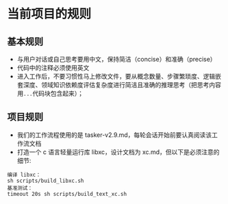 # 当前项目的规则

## 基本规则

- 与用户对话或自己思考要用中文，保持简洁（concise）和准确（precise）
- 代码中的注释必须使用英文
- 进入工作后，不要习惯性马上修改文件，要从概念数量、步骤繁琐度、逻辑嵌套深度、领域知识依赖度评估复杂度进行简洁且准确的推理思考（把思考内容用```...```代码块包含起来）；

## 项目规则

- 我们的工作流程使用的是 tasker-v2.9.md，每轮会话开始前要认真阅读该工作流文档
- 打造一个 c 语言轻量运行库 libxc，设计文档为 xc.md，但以下是必须注意的细节:

```
编译 libxc：
sh scripts/build_libxc.sh
基准测试：
timeout 20s sh scripts/build_text_xc.sh

```
    
